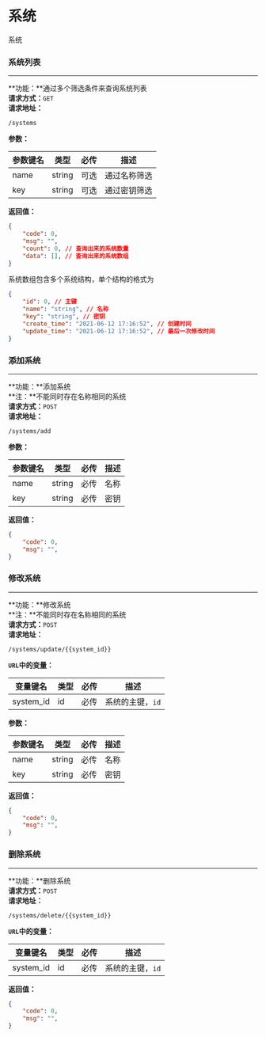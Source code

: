 # 系统  
系统






### 系统列表  
----
**功能：**通过多个筛选条件来查询系统列表  
**请求方式：**`GET`  
**请求地址：**  
```
/systems  
```
**参数：**  

|参数键名|类型|必传|描述|
|----|----|----|----|
|name|string|可选|通过名称筛选|
|key|string|可选|通过密钥筛选|

**返回值：**  
```json
{
    "code": 0,
    "msg": "",
    "count": 0, // 查询出来的系统数量
    "data": [], // 查询出来的系统数组
}
```
系统数组包含多个系统结构，单个结构的格式为
```json
{
    "id": 0, // 主键
    "name": "string", // 名称 
    "key": "string", // 密钥 
    "create_time": "2021-06-12 17:16:52", // 创建时间
    "update_time": "2021-06-12 17:16:52", // 最后一次修改时间
}
```









### 添加系统 
----
**功能：**添加系统  
**注：**不能同时存在名称相同的系统  
**请求方式：**`POST`  
**请求地址：**  
```
/systems/add  
```
**参数：**  

|参数键名|类型|必传|描述|
|----|----|----|----|
|name|string|必传|名称|
|key|string|必传|密钥|

**返回值：**  
```json
{
    "code": 0,
    "msg": "",
}
```












### 修改系统 
----
**功能：**修改系统  
**注：**不能同时存在名称相同的系统  
**请求方式：**`POST`  
**请求地址：**  
```
/systems/update/{{system_id}}  
```
**`URL`中的变量：**  

|变量键名|类型|必传|描述|
|----|----|----|----|
|system_id|id|必传|系统的主键，`id`|

**参数：**  

|参数键名|类型|必传|描述|
|----|----|----|----|
|name|string|必传|名称|
|key|string|必传|密钥|

**返回值：**  
```json
{
    "code": 0,
    "msg": "",
}
```













### 删除系统 
----
**功能：**删除系统  
**请求方式：**`POST`  
**请求地址：**  
```
/systems/delete/{{system_id}}  
```
**`URL`中的变量：**  

|变量键名|类型|必传|描述|
|----|----|----|----|
|system_id|id|必传|系统的主键，`id`|

**返回值：**  
```json
{
    "code": 0,
    "msg": "",
}

```



